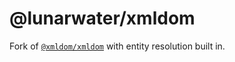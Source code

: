 # @lunarwater/xmldom

Fork of  [`@xmldom/xmldom`](https://www.npmjs.com/package/@xmldom/xmldom) with entity resolution built in.
